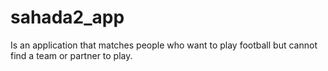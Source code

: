 # sahada2_app
Is an application that matches people who want to play football but cannot find a team or partner to play.


